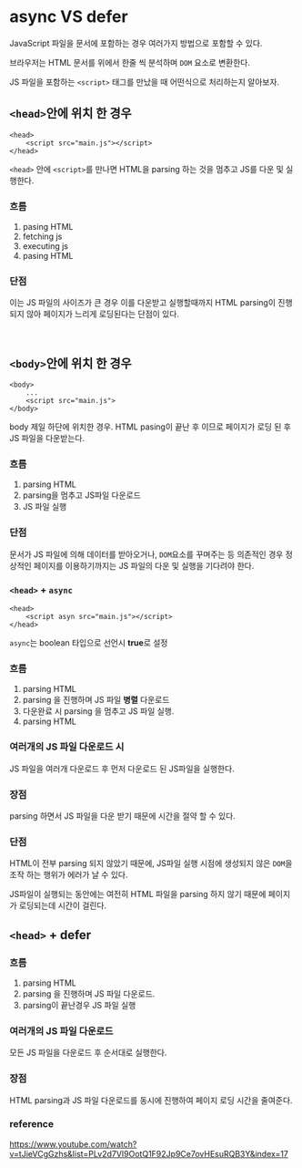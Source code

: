 # async VS defer

JavaScript 파일을 문서에 포함하는 경우 여러가지 방법으로 포함할 수 있다.

브라우저는 HTML 문서를 위에서 한줄 씩 분석하며 `DOM` 요소로 변환한다.

JS 파일을 포함하는 `<script>` 태그를 만났을 때 어떤식으로 처리하는지 알아보자.

## `<head>`안에 위치 한 경우

```
<head>
    <script src="main.js"></script>
</head>
```

`<head>` 안에 `<script>`를 만나면 HTML을 parsing 하는 것을 멈추고 JS를 다운 및 실행한다.

### 흐름
1. pasing HTML
2. fetching js 
3. executing js 
4. pasing HTML

### 단점
이는 JS 파일의 사이즈가 큰 경우 이를 다운받고 실행할때까지 HTML parsing이 진행되지 않아 페이지가 느리게 로딩된다는 단점이 있다.   

</br>   

## `<body>`안에 위치 한 경우

```
<body>
    ...
    <script src="main.js"> 
</body>
```

body 제일 하단에 위치한 경우. HTML pasing이 끝난 후 이므로 페이지가 로딩 된 후 JS 파일을 다운받는다.

### 흐름
1. parsing HTML
2. parsing을 멈추고 JS파일 다운로드 
3. JS 파일 실행

### 단점
문서가 JS 파일에 의해 데이터를 받아오거나, `DOM`요소를 꾸며주는 등 의존적인 경우 정상적인 페이지를 이용하기까지는 JS 파일의 다운 및 실행을 기다려야 한다.



### `<head>` + `async`

```
<head>
    <script asyn src="main.js"></script>
</head>
```

`async`는 boolean 타입으로 선언시 **true**로 설정

### 흐름
1. parsing HTML   
2. parsing 을 진행하며 JS 파일  **병렬** 다운로드   
3. 다운완료 시 parsing 을 멈추고 JS 파일 실행.   
4. parsing HTML

### 여러개의 JS 파일 다운로드 시
JS 파일을 여러개 다운로드 후 먼저 다운로드 된 JS파일을 실행한다.

### 장점
parsing 하면서 JS 파일을 다운 받기 때문에 시간을 절약 할 수 있다.

### 단점
HTML이 전부 parsing 되지 않았기 때문에, JS파일 실행 시점에 생성되지 않은 `DOM`을 조작 하는 행위가 에러가 날 수 있다.

JS파일이 실행되는 동안에는 여전히 HTML 파일을 parsing 하지 않기 때문에 페이지가 로딩되는데 시간이 걸린다.



## `<head>` + defer

### 흐름
1. parsing HTML
2. parsing 을 진행하며 JS 파일 다운로드.
3. parsing이 끝난경우 JS 파일 실행

### 여러개의 JS 파일 다운로드
모든 JS 파일을 다운로드 후 순서대로 실행한다.

### 장점
HTML parsing과 JS 파일 다운로드를 동시에 진행하여 페이지 로딩 시간을 줄여준다.



### reference
https://www.youtube.com/watch?v=tJieVCgGzhs&list=PLv2d7VI9OotQ1F92Jp9Ce7ovHEsuRQB3Y&index=17